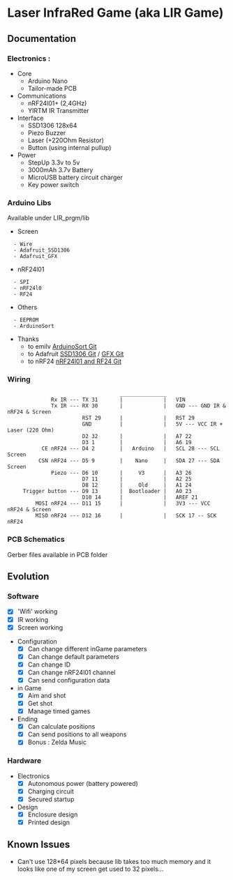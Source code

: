 # Laser InfraRed Game (aka LIR Game)

## Documentation

### Electronics :
- Core
  - Arduino Nano
  - Tailor-made PCB
- Communications
  - nRF24l01+ (2,4GHz)
  - YIRTM IR Transmitter
- Interface
  - SSD1306 128x64
  - Piezo Buzzer
  - Laser (+220Ohm Resistor)
  - Button (using internal pullup)
- Power
  - StepUp 3.3v to 5v
  - 3000mAh 3.7v Battery
  - MicroUSB battery circuit charger
  - Key power switch

### Arduino Libs
Available under LIR_prgm/lib
- Screen
```
  - Wire
  - Adafruit_SSD1306
  - Adafruit_GFX
```
- nRF24l01
```
  - SPI
  - nRF24l0
  - RF24
```
- Others
```
  - EEPROM
  - ArduinoSort
```
- Thanks
  - to emilv [ArduinoSort Git](https://github.com/emilv/ArduinoSort)
  - to Adafruit [SSD1306 Git](https://github.com/adafruit/Adafruit_SSD1306) / [GFX Git](https://github.com/adafruit/Adafruit-GFX-Library)
  - to nRF24 [nRF24l01 and RF24 Git](https://github.com/nRF24/RF24)


### Wiring
```
                                    _______________
              Rx IR --- TX 31       |             |   VIN
              Tx IR --- RX 30       |             |   GND --- GND IR & nRF24 & Screen
                        RST 29      |             |   RST 29
                        GND         |             |   5V --- VCC IR + Laser (220 Ohm)
                        D2 32       |             |   A7 22
                        D3 1        |             |   A6 19
           CE nRF24 --- D4 2        |   Arduino   |   SCL 28 --- SCL Screen
          CSN nRF24 --- D5 9        |    Nano     |   SDA 27 --- SDA Screen
              Piezo --- D6 10       |     V3      |   A3 26
                        D7 11       |             |   A2 25
                        D8 12       |     Old     |   A1 24
     Trigger button --- D9 13       |  Bootloader |   A0 23
                        D10 14      |             |   AREF 21
         MOSI nRF24 --- D11 15      |             |   3V3 --- VCC nRF24 & Screen
         MISO nRF24 --- D12 16      |             |   SCK 17 -- SCK nRF24
```

### PCB Schematics
Gerber files available in PCB folder

## Evolution
### Software
- [x] 'Wifi' working
- [x] IR working
- [x] Screen working
- Configuration
  - [x] Can change different inGame parameters
  - [x] Can change default parameters
  - [x] Can change ID
  - [x] Can change nRF24l01 channel
  - [x] Can send configuration data
- in Game
  - [x] Aim and shot
  - [x] Get shot
  - [x] Manage timed games
- Ending
  - [x] Can calculate positions
  - [x] Can send positions to all weapons
  - [x] Bonus : Zelda Music
### Hardware
- Electronics
  - [x] Autonomous power (battery powered)
  - [x] Charging circuit
  - [x] Secured startup
- Design
  - [x] Enclosure design
  - [x] Printed design

## Known Issues
- Can't use 128*64 pixels because lib takes too much memory and it looks like one of my screen get used to 32 pixels...
